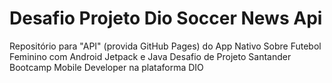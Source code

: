 # Desafio Projeto Dio Soccer News Api
Repositório para "API" (provida GitHub Pages) do App Nativo Sobre Futebol Feminino com Android Jetpack e Java
Desafio de Projeto Santander Bootcamp Mobile Developer na plataforma DIO

